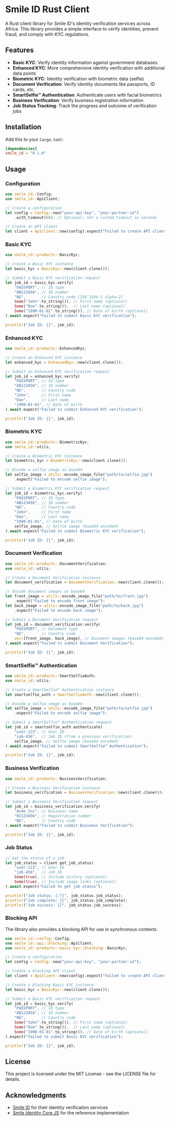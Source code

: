 # Smile ID Rust Client

A Rust client library for Smile ID's identity verification services across Africa. This library provides a simple interface to verify identities, prevent fraud, and comply with KYC regulations.

## Features

- **Basic KYC**: Verify identity information against government databases
- **Enhanced KYC**: More comprehensive identity verification with additional data points
- **Biometric KYC**: Identity verification with biometric data (selfie)
- **Document Verification**: Verify identity documents like passports, ID cards, etc.
- **SmartSelfie™ Authentication**: Authenticate users with facial biometrics
- **Business Verification**: Verify business registration information
- **Job Status Tracking**: Track the progress and outcome of verification jobs

## Installation

Add this to your `Cargo.toml`:

```toml
[dependencies]
smile_id = "0.1.0"
```

## Usage

### Configuration

```rust
use smile_id::Config;
use smile_id::ApiClient;

// Create a configuration
let config = Config::new("your-api-key", "your-partner-id")
    .with_timeout(60); // Optional: Set a custom timeout in seconds

// Create an API client
let client = ApiClient::new(config).expect("Failed to create API client");
```

### Basic KYC

```rust
use smile_id::products::BasicKyc;

// Create a Basic KYC instance
let basic_kyc = BasicKyc::new(client.clone());

// Submit a Basic KYC verification request
let job_id = basic_kyc.verify(
    "PASSPORT", // ID type
    "AB123456", // ID number
    "NG",       // Country code (ISO 3166-1 alpha-2)
    Some("John".to_string()), // First name (optional)
    Some("Doe".to_string()),  // Last name (optional)
    Some("1990-01-01".to_string()), // Date of birth (optional)
).await.expect("Failed to submit Basic KYC verification");

println!("Job ID: {}", job_id);
```

### Enhanced KYC

```rust
use smile_id::products::EnhancedKyc;

// Create an Enhanced KYC instance
let enhanced_kyc = EnhancedKyc::new(client.clone());

// Submit an Enhanced KYC verification request
let job_id = enhanced_kyc.verify(
    "PASSPORT", // ID type
    "AB123456", // ID number
    "NG",       // Country code
    "John",     // First name
    "Doe",      // Last name
    "1990-01-01", // Date of birth
).await.expect("Failed to submit Enhanced KYC verification");

println!("Job ID: {}", job_id);
```

### Biometric KYC

```rust
use smile_id::products::BiometricKyc;
use smile_id::utils;

// Create a Biometric KYC instance
let biometric_kyc = BiometricKyc::new(client.clone());

// Encode a selfie image as base64
let selfie_image = utils::encode_image_file("path/to/selfie.jpg")
    .expect("Failed to encode selfie image");

// Submit a Biometric KYC verification request
let job_id = biometric_kyc.verify(
    "PASSPORT", // ID type
    "AB123456", // ID number
    "NG",       // Country code
    "John",     // First name
    "Doe",      // Last name
    "1990-01-01", // Date of birth
    selfie_image, // Selfie image (base64 encoded)
).await.expect("Failed to submit Biometric KYC verification");

println!("Job ID: {}", job_id);
```

### Document Verification

```rust
use smile_id::products::DocumentVerification;
use smile_id::utils;

// Create a Document Verification instance
let document_verification = DocumentVerification::new(client.clone());

// Encode document images as base64
let front_image = utils::encode_image_file("path/to/front.jpg")
    .expect("Failed to encode front image");
let back_image = utils::encode_image_file("path/to/back.jpg")
    .expect("Failed to encode back image");

// Submit a Document Verification request
let job_id = document_verification.verify(
    "PASSPORT", // Document type
    "NG",       // Country code
    vec![front_image, back_image], // Document images (base64 encoded)
).await.expect("Failed to submit Document Verification");

println!("Job ID: {}", job_id);
```

### SmartSelfie™ Authentication

```rust
use smile_id::products::SmartSelfieAuth;
use smile_id::utils;

// Create a SmartSelfie™ Authentication instance
let smartselfie_auth = SmartSelfieAuth::new(client.clone());

// Encode a selfie image as base64
let selfie_image = utils::encode_image_file("path/to/selfie.jpg")
    .expect("Failed to encode selfie image");

// Submit a SmartSelfie™ Authentication request
let job_id = smartselfie_auth.authenticate(
    "user-123", // User ID
    "job-456",  // Job ID (from a previous verification)
    selfie_image, // Selfie image (base64 encoded)
).await.expect("Failed to submit SmartSelfie™ Authentication");

println!("Job ID: {}", job_id);
```

### Business Verification

```rust
use smile_id::products::BusinessVerification;

// Create a Business Verification instance
let business_verification = BusinessVerification::new(client.clone());

// Submit a Business Verification request
let job_id = business_verification.verify(
    "Acme Inc", // Business name
    "RC123456", // Registration number
    "NG",       // Country code
).await.expect("Failed to submit Business Verification");

println!("Job ID: {}", job_id);
```

### Job Status

```rust
// Get the status of a job
let job_status = client.get_job_status(
    "user-123", // User ID
    "job-456",  // Job ID
    Some(true), // Include history (optional)
    Some(true), // Include image links (optional)
).await.expect("Failed to get job status");

println!("Job status: {:?}", job_status.job_status);
println!("Job complete: {}", job_status.job_complete);
println!("Job success: {}", job_status.job_success);
```

### Blocking API

The library also provides a blocking API for use in synchronous contexts:

```rust
use smile_id::config::Config;
use smile_id::api::blocking::ApiClient;
use smile_id::products::basic_kyc::blocking::BasicKyc;

// Create a configuration
let config = Config::new("your-api-key", "your-partner-id");

// Create a blocking API client
let client = ApiClient::new(config).expect("Failed to create API client");

// Create a blocking Basic KYC instance
let basic_kyc = BasicKyc::new(client.clone());

// Submit a Basic KYC verification request
let job_id = basic_kyc.verify(
    "PASSPORT", // ID type
    "AB123456", // ID number
    "NG",       // Country code
    Some("John".to_string()), // First name (optional)
    Some("Doe".to_string()),  // Last name (optional)
    Some("1990-01-01".to_string()), // Date of birth (optional)
).expect("Failed to submit Basic KYC verification");

println!("Job ID: {}", job_id);
```

## License

This project is licensed under the MIT License - see the LICENSE file for details.

## Acknowledgments

- [Smile ID](https://usesmileid.com) for their identity verification services
- [Smile Identity Core JS](https://github.com/smileidentity/smile-identity-core-js) for the reference implementation
